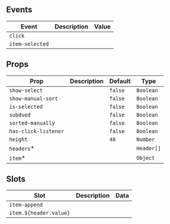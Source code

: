 ## Events

| Event           | Description | Value |
| --------------- | ----------- | ----- |
| `click`         |             |       |
| `item-selected` |             |       |

## Props

| Prop                 | Description | Default | Type       |
| -------------------- | ----------- | ------- | ---------- |
| `show-select`        |             | `false` | `Boolean`  |
| `show-manual-sort`   |             | `false` | `Boolean`  |
| `is-selected`        |             | `false` | `Boolean`  |
| `subdued`            |             | `false` | `Boolean`  |
| `sorted-manually`    |             | `false` | `Boolean`  |
| `has-click-listener` |             | `false` | `Boolean`  |
| `height`             |             | `48`    | `Number`   |
| `headers`\*          |             |         | `Header[]` |
| `item`\*             |             |         | `Object`   |

## Slots

| Slot                   | Description | Data |
| ---------------------- | ----------- | ---- |
| `item-append`          |             |      |
| `item.${header.value}` |             |      |
